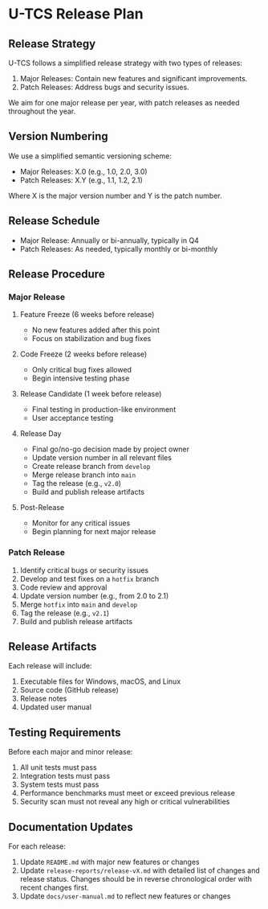 # U-TCS Release Plan

## Release Strategy

U-TCS follows a simplified release strategy with two types of releases:

1. Major Releases: Contain new features and significant improvements.
2. Patch Releases: Address bugs and security issues.

We aim for one major release per year, with patch releases as needed throughout the year.

## Version Numbering

We use a simplified semantic versioning scheme:

- Major Releases: X.0 (e.g., 1.0, 2.0, 3.0)
- Patch Releases: X.Y (e.g., 1.1, 1.2, 2.1)

Where X is the major version number and Y is the patch number.

## Release Schedule

- Major Release: Annually or bi-annually, typically in Q4
- Patch Releases: As needed, typically monthly or bi-monthly

## Release Procedure

### Major Release

1. Feature Freeze (6 weeks before release)
   - No new features added after this point
   - Focus on stabilization and bug fixes

2. Code Freeze (2 weeks before release)
   - Only critical bug fixes allowed
   - Begin intensive testing phase

3. Release Candidate (1 week before release)
   - Final testing in production-like environment
   - User acceptance testing

4. Release Day
   - Final go/no-go decision made by project owner
   - Update version number in all relevant files
   - Create release branch from `develop`
   - Merge release branch into `main`
   - Tag the release (e.g., `v2.0`)
   - Build and publish release artifacts

5. Post-Release
   - Monitor for any critical issues
   - Begin planning for next major release

### Patch Release

1. Identify critical bugs or security issues
2. Develop and test fixes on a `hotfix` branch
3. Code review and approval
4. Update version number (e.g., from 2.0 to 2.1)
5. Merge `hotfix` into `main` and `develop`
6. Tag the release (e.g., `v2.1`)
7. Build and publish release artifacts

## Release Artifacts

Each release will include:

1. Executable files for Windows, macOS, and Linux
2. Source code (GitHub release)
3. Release notes
4. Updated user manual

## Testing Requirements

Before each major and minor release:

1. All unit tests must pass
2. Integration tests must pass
3. System tests must pass
4. Performance benchmarks must meet or exceed previous release
5. Security scan must not reveal any high or critical vulnerabilities

## Documentation Updates

For each release:

1. Update `README.md` with major new features or changes
2. Update `release-reports/release-vX.md` with detailed list of changes and release status. Changes should be in reverse chronological order with recent changes first.
3. Update `docs/user-manual.md` to reflect new features or changes